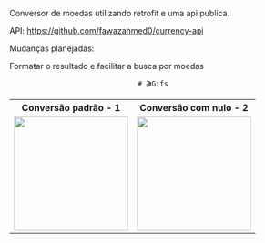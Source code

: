 Conversor de moedas utilizando retrofit e uma api publica.

API: https://github.com/fawazahmed0/currency-api

Mudanças planejadas:

Formatar o resultado e facilitar a busca por moedas

<div align=center>

<table style="width:100%">
  <tr >
    <th><strong>Conversão padrão - 1</strong></th>
    <th><strong>Conversão com nulo - 2</strong></th>

    # 🎬Gifs
    
  </tr>
  <tr align=center>
    <td>
        <img width="200" src="https://user-images.githubusercontent.com/66234421/158090141-e79e134e-9d3b-4d2e-a731-9a459a11caa8.gif">
    </td>
    <td>
        <img width="200"  src="https://user-images.githubusercontent.com/66234421/158090147-4a9535d2-1688-47fc-92c9-00b004f78df2.gif">
    </td>
  </tr>
</table>

